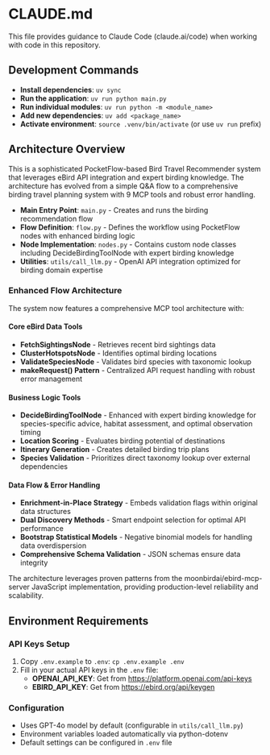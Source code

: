 # CLAUDE.md

This file provides guidance to Claude Code (claude.ai/code) when working with code in this repository.

## Development Commands

- **Install dependencies**: `uv sync`
- **Run the application**: `uv run python main.py`
- **Run individual modules**: `uv run python -m <module_name>`
- **Add new dependencies**: `uv add <package_name>`
- **Activate environment**: `source .venv/bin/activate` (or use `uv run` prefix)

## Architecture Overview

This is a sophisticated PocketFlow-based Bird Travel Recommender system that leverages eBird API integration and expert birding knowledge. The architecture has evolved from a simple Q&A flow to a comprehensive birding travel planning system with 9 MCP tools and robust error handling.

- **Main Entry Point**: `main.py` - Creates and runs the birding recommendation flow
- **Flow Definition**: `flow.py` - Defines the workflow using PocketFlow nodes with enhanced birding logic
- **Node Implementation**: `nodes.py` - Contains custom node classes including DecideBirdingToolNode with expert birding knowledge
- **Utilities**: `utils/call_llm.py` - OpenAI API integration optimized for birding domain expertise

### Enhanced Flow Architecture

The system now features a comprehensive MCP tool architecture with:

#### Core eBird Data Tools
- **FetchSightingsNode** - Retrieves recent bird sightings data
- **ClusterHotspotsNode** - Identifies optimal birding locations
- **ValidateSpeciesNode** - Validates bird species with taxonomic lookup
- **makeRequest() Pattern** - Centralized API request handling with robust error management

#### Business Logic Tools
- **DecideBirdingToolNode** - Enhanced with expert birding knowledge for species-specific advice, habitat assessment, and optimal observation timing
- **Location Scoring** - Evaluates birding potential of destinations
- **Itinerary Generation** - Creates detailed birding trip plans
- **Species Validation** - Prioritizes direct taxonomy lookup over external dependencies

#### Data Flow & Error Handling
- **Enrichment-in-Place Strategy** - Embeds validation flags within original data structures
- **Dual Discovery Methods** - Smart endpoint selection for optimal API performance  
- **Bootstrap Statistical Models** - Negative binomial models for handling data overdispersion
- **Comprehensive Schema Validation** - JSON schemas ensure data integrity

The architecture leverages proven patterns from the moonbirdai/ebird-mcp-server JavaScript implementation, providing production-level reliability and scalability.

## Environment Requirements

### API Keys Setup
1. Copy `.env.example` to `.env`: `cp .env.example .env`
2. Fill in your actual API keys in the `.env` file:
   - **OPENAI_API_KEY**: Get from https://platform.openai.com/api-keys
   - **EBIRD_API_KEY**: Get from https://ebird.org/api/keygen

### Configuration
- Uses GPT-4o model by default (configurable in `utils/call_llm.py`)
- Environment variables loaded automatically via python-dotenv
- Default settings can be configured in `.env` file


